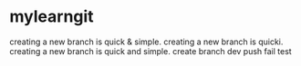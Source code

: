 # mylearngit
creating a new branch is quick & simple.
creating a new branch is quicki.
creating a new branch is quick and simple.
create branch dev
push fail test
